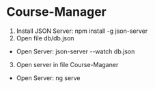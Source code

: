 # Course-Manager
1. Install JSON Server:
npm install -g json-server
2. Open file db/db.json
- Open Server: json-server --watch db.json
3. Open server in file Course-Maganer
- Open Server: ng serve
